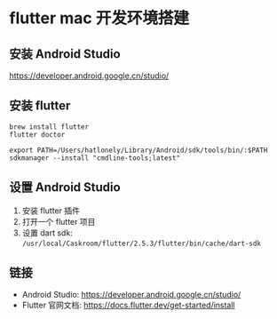 # flutter mac 开发环境搭建

## 安装 Android Studio

<https://developer.android.google.cn/studio/>

## 安装 flutter

```shell
brew install flutter
flutter doctor

export PATH=/Users/hatlonely/Library/Android/sdk/tools/bin/:$PATH
sdkmanager --install "cmdline-tools;latest"
```

## 设置 Android Studio

1. 安装 flutter 插件
2. 打开一个 flutter 项目
3. 设置 dart sdk: `/usr/local/Caskroom/flutter/2.5.3/flutter/bin/cache/dart-sdk`

## 链接

- Android Studio: <https://developer.android.google.cn/studio/>
- Flutter 官网文档: <https://docs.flutter.dev/get-started/install>

